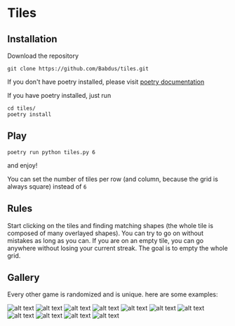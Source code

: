 # Tiles

## Installation

Download the repository
```commandline
git clone https://github.com/Babdus/tiles.git
```
If you don't have poetry installed, please visit [poetry documentation](https://python-poetry.org/docs/)

If you have poetry installed, just run
```commandline
cd tiles/
poetry install
```

## Play

```commandline
poetry run python tiles.py 6
```
and enjoy!

You can set the number of tiles per row (and column, because the grid is always square) instead of `6`

## Rules

Start clicking on the tiles and finding matching shapes (the whole tile is composed of many overlayed shapes).
You can try to go on without mistakes as long as you can.
If you are on an empty tile, you can go anywhere without losing your current streak.
The goal is to empty the whole grid.

## Gallery

Every other game is randomized and is unique. here are some examples:

![alt text](gallery/1.png)
![alt text](gallery/2.png)
![alt text](gallery/3.png)
![alt text](gallery/4.png)
![alt text](gallery/5.png)
![alt text](gallery/6.png)
![alt text](gallery/7.png)
![alt text](gallery/8.png)
![alt text](gallery/9.png)
![alt text](gallery/10.png)
![alt text](gallery/11.png)
